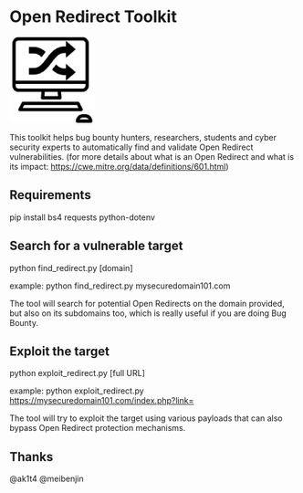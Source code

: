 # Open Redirect Toolkit
![alt text](https://github.com/corneacristian/Open-Redirect-Toolkit/blob/master/logo_OPT.png)

This toolkit helps bug bounty hunters, researchers, students and cyber security experts to automatically find and validate Open Redirect vulnerabilities. (for more details about what is an Open Redirect and what is its impact: https://cwe.mitre.org/data/definitions/601.html)



## Requirements
pip install bs4 requests python-dotenv

## Search for a vulnerable target
python find_redirect.py [domain]   

example: python find_redirect.py mysecuredomain101.com

The tool will search for potential Open Redirects on the domain provided, but also on its subdomains too, which is really useful if you are doing Bug Bounty.


## Exploit the target
python exploit_redirect.py [full URL]

example: python exploit_redirect.py https://mysecuredomain101.com/index.php?link=

The tool will try to exploit the target using various payloads that can also bypass Open Redirect protection mechanisms.

## Thanks 

@ak1t4
@meibenjin
